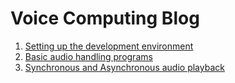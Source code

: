 # Voice Computing Blog
1. [Setting up the development environment](post/settingTheDevEnv.md)
2. [Basic audio handling programs](post/basicAudioHandlingPrograms.md)
3. [Synchronous and Asynchronous audio playback](post/syncAndAsyncCallback.md)
